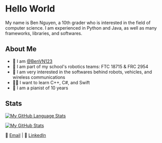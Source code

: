 # Hello World
My name is Ben Nguyen, a 10th grader who is interested in the field of computer science. I am experienced in Python and Java, as well as many frameworks, libraries, and softwares.

## About Me
- 👋 I am [@BenVN123](https://github.com/BenVN123)
- 🤖 I am part of my school's robotics teams: FTC 18715 & FRC 2954
- 🚗 I am very interested in the softwares behind robots, vehicles, and wireless communications 
- 👨‍💻 I want to learn C++, C#, and Swift
- 🎹 I am a pianist of 10 years

## Stats
[![My GitHub Language Stats](https://github-readme-stats.vercel.app/api/top-langs/?username=BenVN123&langs_count=5&theme=aura&showicons=true&border_radius=8)]()

[![My GitHub Stats](https://github-readme-stats.vercel.app/api/?username=BenVN123&count_private=true&theme=aura&showicons=true&border_radius=8)]()


📧 [Email](mailto:bnguyen123.vn@gmail.com) | 🔗 [LinkedIn](https://linkedin.com/in/ben-nguyen-214220209)
